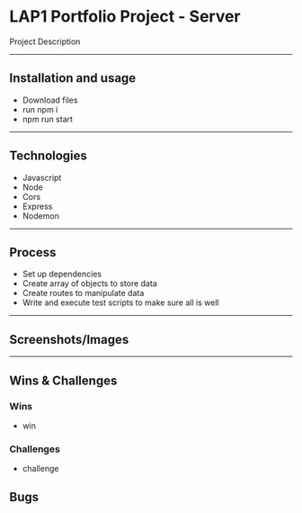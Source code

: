 # LAP1 Portfolio Project - Server

Project Description

---
## Installation and usage
- Download files
- run npm i
- npm run start
---
## Technologies
- Javascript
- Node
- Cors
- Express
- Nodemon
---
## Process
- Set up dependencies
- Create array of objects to store data
- Create routes to manipulate data
- Write and execute test scripts to make sure all is well
---
## Screenshots/Images

---
## Wins & Challenges
### Wins
- win

### Challenges
- challenge

## Bugs
